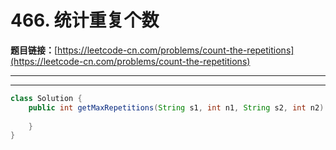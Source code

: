 # 466. 统计重复个数

**题目链接：**[https://leetcode-cn.com/problems/count-the-repetitions](https://leetcode-cn.com/problems/count-the-repetitions)

---

<Cards card="leetcode_466_count-the-repetitions"></Cards>

---

```java
class Solution {
    public int getMaxRepetitions(String s1, int n1, String s2, int n2) {
        
    }
}
```